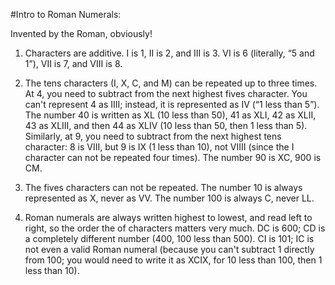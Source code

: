#Intro to Roman Numerals:

Invented by the Roman, obviously!


1) Characters are additive. I is 1, II is 2, and III is 3. VI is 6 (literally, “5 and 1”), VII is 7, and VIII is 8.

2) The tens characters (I, X, C, and M) can be repeated up to three times. At 4, you need to subtract from the next highest fives character. You can't represent 4 as IIII; instead, it is represented as IV (“1 less than 5”). The number 40 is written as XL (10 less than 50), 41 as XLI, 42 as XLII, 43 as XLIII, and then 44 as XLIV (10 less than 50, then 1 less than 5).
Similarly, at 9, you need to subtract from the next highest tens character: 8 is VIII, but 9 is IX (1 less than 10), not VIIII (since the I character can not be repeated four times). The number 90 is XC, 900 is CM.

3) The fives characters can not be repeated. The number 10 is always represented as X, never as VV. The number 100 is always C, never LL.

4) Roman numerals are always written highest to lowest, and read left to right, so the order the of characters matters very much. DC is 600; CD is a completely different number (400, 100 less than 500). CI is 101; IC is not even a valid Roman numeral (because you can't subtract 1 directly from 100; you would need to write it as XCIX, for 10 less than 100, then 1 less than 10).

